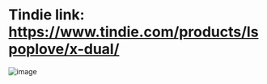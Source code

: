 Tindie link: https://www.tindie.com/products/lspoplove/x-dual/
====
![image](https://github.com/lspoplove/X-project/blob/master/Documents/X-dual.jpg)
